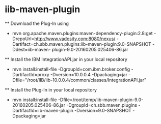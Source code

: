 # iib-maven-plugin
** Download the Plug-In using
- mvn org.apache.maven.plugins:maven-dependency-plugin:2.8:get -DrepoUrl=http://www.vadosity.com:8080/nexus/ -Dartifact=ch.sbb.maven.plugins:iib-maven-plugin:9.0-SNAPSHOT -Ddest=iib-maven-
plugin-9.0-20160205.025406-86.jar

** Install the IBM IntegrationAPI.jar in your local repository
- mvn install:install-file -DgroupId=com.ibm.broker.config  -DartifactId=proxy -Dversion=10.0.0.4 -Dpackaging=jar -Dfile="/root/IIB/iib-10.0.0.4/common/classes/IntegrationAPI.jar"

** Install the Plug-In in your local repository
- mvn install:install-file -Dfile=/root/temp/iib-maven-plugin-9.0-20160205.025406-86.jar -DgroupId=ch.sbb.maven.plugins -DartifactId=iib-maven-plugin -Dversion=9.0-SNAPSHOT -Dpackaging=jar





